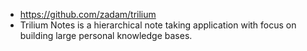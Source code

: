 - https://github.com/zadam/trilium
- Trilium Notes is a hierarchical note taking application with focus on building large personal knowledge bases.